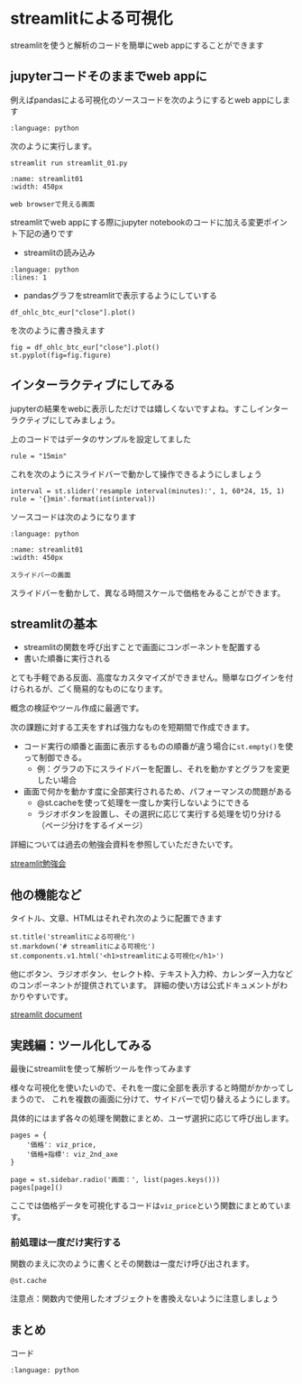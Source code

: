 # streamlitによる可視化

streamlitを使うと解析のコードを簡単にweb appにすることができます

## jupyterコードそのままでweb appに

例えばpandasによる可視化のソースコードを次のようにするとweb appにします

```{literalinclude} ./code/streamlit_01.py
:language: python
```

次のように実行します。

```
streamlit run streamlit_01.py
```

```{figure} ./resources/streamlit_01.png
:name: streamlit01
:width: 450px

web browserで見える画面
```

streamlitでweb appにする際にjupyter notebookのコードに加える変更ポイント下記の通りです

- streamlitの読み込み

```{literalinclude} ./code/streamlit_01.py
:language: python
:lines: 1
```

- pandasグラフをstreamlitで表示するようにしていする

```
df_ohlc_btc_eur["close"].plot()
```

を次のように書き換えます

```
fig = df_ohlc_btc_eur["close"].plot()
st.pyplot(fig=fig.figure)
```

## インターラクティブにしてみる

jupyterの結果をwebに表示しただけでは嬉しくないですよね。すこしインターラクティブにしてみましょう。

上のコードではデータのサンプルを設定してました

```
rule = "15min"
```

これを次のようにスライドバーで動かして操作できるようにしましょう

```
interval = st.slider('resample interval(minutes):', 1, 60*24, 15, 1)
rule = '{}min'.format(int(interval))
```

ソースコードは次のようになります

```{literalinclude} ./code/streamlit_02.py
:language: python
```

```{figure} ./resources/streamlit_02.png
:name: streamlit01
:width: 450px

スライドバーの画面
```

スライドバーを動かして、異なる時間スケールで価格をみることができます。

## streamlitの基本

- streamlitの関数を呼び出すことで画面にコンポーネントを配置する
- 書いた順番に実行される

とても手軽である反面、高度なカスタマイズができません。簡単なログインを付けられるが、ごく簡易的なものになります。

概念の検証やツール作成に最適です。

次の課題に対する工夫をすれば強力なものを短期間で作成できます。

- コード実行の順番と画面に表示するものの順番が違う場合に`st.empty()`を使って制御できる。
    - 例：グラフの下にスライドバーを配置し、それを動かすとグラフを変更したい場合
- 画面で何かを動かす度に全部実行されるため、パフォーマンスの問題がある
    - @st.cacheを使って処理を一度しか実行しないようにできる
    - ラジオボタンを設置し、その選択に応じて実行する処理を切り分ける（ページ分けをするイメージ）

詳細については過去の勉強会資料を参照していただきたいです。

[streamlit勉強会](https://fin-py.connpass.com/event/201708/)

## 他の機能など

タイトル、文章、HTMLはそれぞれ次のように配置できます

```
st.title('streamlitによる可視化')
st.markdown('# streamlitによる可視化')
st.components.v1.html('<h1>streamlitによる可視化</h1>')
```

他にボタン、ラジオボタン、セレクト枠、テキスト入力枠、カレンダー入力などのコンポーネントが提供されています。
詳細の使い方は公式ドキュメントがわかりやすいです。

[streamlit document](https://docs.streamlit.io/library/get-started)

## 実践編：ツール化してみる

最後にstreamlitを使って解析ツールを作ってみます

様々な可視化を使いたいので、それを一度に全部を表示すると時間がかかってしまうので、
これを複数の画面に分けて、サイドバーで切り替えるようにします。

具体的にはまず各々の処理を関数にまとめ、ユーザ選択に応じて呼び出します。

```
pages = {
    '価格': viz_price,
    '価格+指標': viz_2nd_axe
}

page = st.sidebar.radio('画面：', list(pages.keys()))
pages[page]()
```

ここでは価格データを可視化するコードは`viz_price`という関数にまとめています。

### 前処理は一度だけ実行する

関数のまえに次のように書くとその関数は一度だけ呼び出されます。
```
@st.cache
```
注意点：関数内で使用したオブジェクトを書換えないように注意しましょう

## まとめ

コード
```{literalinclude} ./code/streamlit_03.py
:language: python
```
